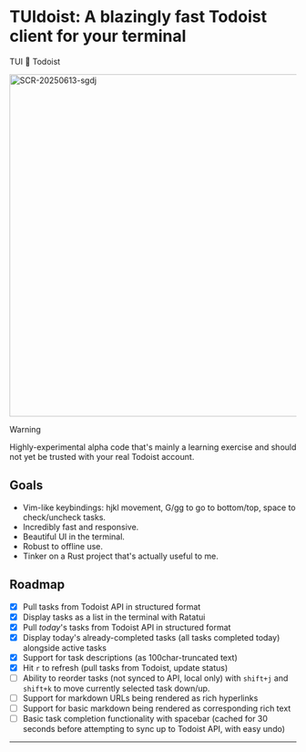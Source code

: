 # TUIdoist: A blazingly fast Todoist client for your terminal

TUI 🤝 Todoist

<img width="600" alt="SCR-20250613-sgdj" src="https://github.com/user-attachments/assets/a147d180-d4a1-453c-8b48-51b6aaa0db5c" />

> [!WARNING]
> Highly-experimental alpha code that's mainly a learning exercise and should not yet be trusted with your real Todoist account.

## Goals

- Vim-like keybindings: hjkl movement, G/gg to go to bottom/top, space to check/uncheck tasks.
- Incredibly fast and responsive.
- Beautiful UI in the terminal.
- Robust to offline use.
- Tinker on a Rust project that's actually useful to me.


## Roadmap

- [x] Pull tasks from Todoist API in structured format
- [x] Display tasks as a list in the terminal with Ratatui
- [x] Pull _today_'s tasks from Todoist API in structured format
- [x] Display today's already-completed tasks (all tasks completed today) alongside active tasks 
- [x] Support for task descriptions (as 100char-truncated text)
- [x] Hit `r` to refresh (pull tasks from Todoist, update status)
- [ ] Ability to reorder tasks (not synced to API, local only) with `shift+j` and `shift+k` to move currently selected task down/up.
- [ ] Support for markdown URLs being rendered as rich hyperlinks
- [ ] Support for basic markdown being rendered as corresponding rich text
- [ ] Basic task completion functionality with spacebar (cached for 30 seconds before attempting to sync up to Todoist API, with easy undo)

---
